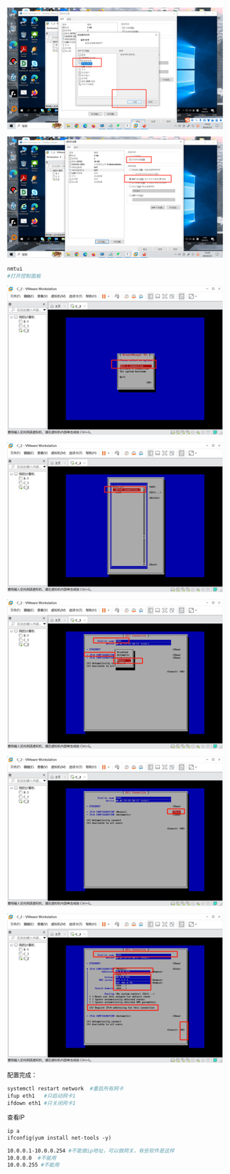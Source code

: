 ![image-20240205145927117](assets/8.手动配置ip/image-20240205145927117.png)

![image-20240205150430453](assets/8.手动配置ip/image-20240205150430453.png)

```bash
nmtui
#打开控制面板
```

![image-20240205150709893](assets/8.手动配置ip/image-20240205150709893.png)

![image-20240205150909727](assets/8.手动配置ip/image-20240205150909727.png)

![image-20240205151022454](assets/8.手动配置ip/image-20240205151022454.png)

![image-20240205151143320](assets/8.手动配置ip/image-20240205151143320.png)

![image-20240205151929382](assets/8.手动配置ip/image-20240205151929382.png)

配置完成：

```bash
systemctl restart network  #重启所有网卡
ifup eth1   #只启动网卡1
ifdown eth1 #只关闭网卡1
```

查看IP

```
ip a
ifconfig(yum install net-tools -y)
```

```bash
10.0.0.1-10.0.0.254 #不能做ip地址，可以做网关，有些软件是这样
10.0.0.0  #不能用
10.0.0.255 #不能用
```

